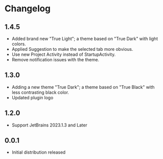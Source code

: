 # Changelog

## 1.4.5
- Added brand new "True Light"; a theme based on "True Dark" with light colors.
- Applied Suggestion to make the selected tab more obvious.
- Use new Project Activity instead of StartupActivity.
- Remove notification issues with the theme.

## 1.3.0
- Adding a new theme "True Dark"; a theme based on "True Black" with less contrasting black color.
- Updated plugin logo

## 1.2.0
- Support JetBrains 2023.1.3 and Later

## 0.0.1
- Initial distribution released
